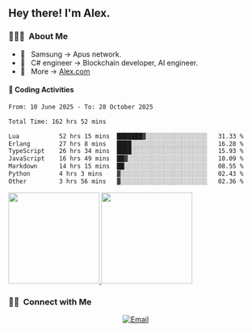 

<h2> Hey there! I'm Alex.</h2>

<h3> 👨🏻‍💻 &nbsp;About Me </h3>

- 🤔 &nbsp; Samsung -> Apus network.
- 🌱 &nbsp; C# engineer -> Blockchain developer, AI engineer.
- 🔗 &nbsp; More -> [Alex.com](https://alex-yang.netlify.app/)




#### 🔨 Coding Activities



<!--START_SECTION:waka-->

```txt
From: 10 June 2025 - To: 28 October 2025

Total Time: 162 hrs 52 mins

Lua           52 hrs 15 mins  ███████▓░░░░░░░░░░░░░░░░░   31.33 %
Erlang        27 hrs 8 mins   ████░░░░░░░░░░░░░░░░░░░░░   16.28 %
TypeScript    26 hrs 34 mins  ████░░░░░░░░░░░░░░░░░░░░░   15.93 %
JavaScript    16 hrs 49 mins  ██▓░░░░░░░░░░░░░░░░░░░░░░   10.09 %
Markdown      14 hrs 15 mins  ██░░░░░░░░░░░░░░░░░░░░░░░   08.55 %
Python        4 hrs 3 mins    ▓░░░░░░░░░░░░░░░░░░░░░░░░   02.43 %
Other         3 hrs 56 mins   ▓░░░░░░░░░░░░░░░░░░░░░░░░   02.36 %
```

<!--END_SECTION:waka-->
<a href="https://github.com/Alex-wuhu">
  <img height="180em" src="https://github-readme-stats.vercel.app/api?username=Alex-wuhu&theme=buefy&show_icons=true" />
  <img height="180em" src="https://github-readme-stats.vercel.app/api/top-langs/?username=Alex-wuhu&theme=buefy&layout=compact" />
</a>


<h3> 🤝🏻 &nbsp;Connect with Me </h3>

<p align="center">
<a href="yanglongwei06@gmail.com"><img alt="Email" src="https://img.shields.io/badge/Email-yanglongwei06@gmail.com-blue?style=flat-square&logo=gmail"></a>
</p>
